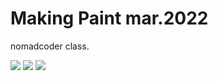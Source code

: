 # Making Paint mar.2022

nomadcoder class.

 <img src="https://img.shields.io/badge/Html-D77281?&logo=Html5&logoColor=white"/></a> <img src="https://img.shields.io/badge/Css-5F0053?&logo=Css3&logoColor=white"/></a> <img src="https://img.shields.io/badge/JavaScript-FFEF60?&logo=JavaScript&logoColor=black"/></a> 
